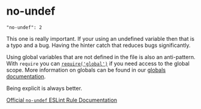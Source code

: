 # no-undef

    "no-undef": 2

This one is really important. If your using an undefined
variable then that is a typo and a bug. Having the hinter
catch that reduces bugs significantly.

Using global variables that are not defined in the file is
also an anti-pattern. With `require` you can
[`require('global')`][npm-global] if you need access to the
global scope. More information on globals can be found in
our [globals documentation][globals-docs].

Being explicit is always better.

[Official `no-undef` ESLint Rule Documentation][no-undef-docs]

[no-undef-docs]: https://github.com/eslint/eslint/blob/master/docs/rules/no-undef.md
[npm-global]: https://github.com/Raynos/global
[globals-docs]: globals.md

